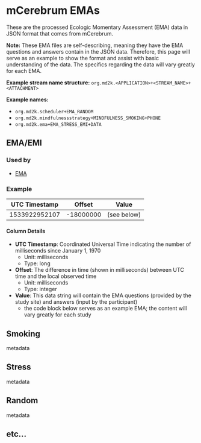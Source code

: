 # mCerebrum EMAs
These are the processed Ecologic Momentary Assessment (EMA) data in JSON format that comes from mCerebrum.

**Note:** These EMA files are self-describing, meaning they have the EMA questions and answers contain in the JSON data. Therefore, this page will serve as an example to show the format and assist with basic understanding of the data. The specifics regarding the data will vary greatly for each EMA.


**Example stream name structure:**
`org.md2k.<APPLICATION>+<STREAM_NAME>+<ATTACHMENT>`

**Example names:**
- `org.md2k.scheduler+EMA_RANDOM`
- `org.md2k.mindfulnessstrategy+MINDFULNESS_SMOKING+PHONE`
- `org.md2k.ema+EMA_STRESS_EMI+DATA`

## EMA/EMI

### Used by
- [EMA](../features/ema)

### Example

| UTC Timestamp | Offset    | Value       |
| ------------- | --------- | ----------- |
| 1533922952107 | -18000000 | (see below) |

#### Column Details
- **UTC Timestamp**: Coordinated Universal Time indicating the number of milliseconds since January 1, 1970
  - Unit: milliseconds
  - Type: long
- **Offset**: The difference in time (shown in milliseconds) between UTC time and the local observed time
  - Unit: milliseconds
  - Type: integer
- **Value**: This data string will contain the EMA questions (provided by the study site) and answers (input by the participant)
  - the code block below serves as an example EMA; the content will vary greatly for each study

<!-- *code block with example "beautified" ema json file -->

<!-- **Files names:**
*Below is a list of possible EMA file names. This list is not comprehensive, but will serve as a queryable list known possibile file names.
- `org.md2k.scheduler+EMA_RANDOM`
- `org.md2k.mindfulnessstrategy+MINDFULNESS_SMOKING+PHONE`
- `org.md2k.ema+EMA_STRESS_EMI+DATA`
- add others from Moffitt and look at other studies -->

## Smoking

metadata

## Stress

metadata

## Random

metadata

## etc...
